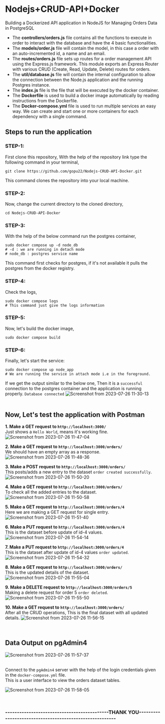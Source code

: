 # Nodejs+CRUD-API+Docker
Building a Dockerized API application in NodeJS for Managing Orders Data in PostgreSQL

* The <B>controllers/orders.js</B> file contains all the functions to execute in order to interact with the database and have the 4 basic functionalities.
* The <B>models/order.js</B> file will contain the model, in this case a order with an auto-incremented id, a name and an email.
* The <B>routes/orders.js</B> file sets up routes for a order management API using the Express.js framework. This module exports an Express Router with various CRUD (Create, Read, Update, Delete) routes for orders.
* The <B>util/database.js</B> file will contain the internal configuration to allow the connection between the Node.js application and the running Postgres instance.
* The <B>index.js</B> file is the file that will be executed by the docker container.
* The <B>Dockerfile</B> is used to build a docker image automatically by reading instructions from the Dockerfile.
* The <B>Docker-compose.yml</B> file is used to run multiple services an easy way. We can create and start one or more containers for each dependency with a single command.


## Steps to run the application

### STEP-1:
First clone this repository, With the help of the repository link type the following command in your terminal,
  ```shell
  git clone https://github.com/gopu22/Nodejs-CRUD-API-Docker.git
  ```
This command clones the repository into your local machine.<br>

### STEP-2:
Now, change the current directory to the cloned directory,
  ```shell
  cd Nodejs-CRUD-API-Docker
  ```

### STEP-3:
With the help of the below command run the postgres container,
  ```shell
  sudo docker compose up -d node_db
  # -d : we are running in detach mode
  # node_db : postgres service name
  ```
  This command first checks for postgres, if it's not available it pulls the postgres from the docker registry.

### STEP-4:
Check the logs,
  ```shell
  sudo docker compose logs
  # This command just give the logs information
  ```

### STEP-5:
Now, let's build the docker image,
  ```shell
  sudo docker compose build
  ```

### STEP-6:
Finally, let's start the service:
  ```shell
  sudo docker compose up node_app
  # We are running the service in attach mode i.e in the foreground.
  ```

If we get the output similar to the below one, Then it is a `successful` connection to the postgres container and the application is running properly.
`Database connected`
![Screenshot from 2023-07-26 11-30-13](https://github.com/gopu22/Nodejs-CRUD-API-Docker/assets/69630416/4567ccf1-25cf-4c6c-b018-7639d99ae9e2)
<br>
<br>

## Now, Let's test the application with Postman

**1. Make a GET request to `http://localhost:3000/`**
<br>Just shows a `Hello World`, means it's working fine.
![Screenshot from 2023-07-26 11-47-04](https://github.com/gopu22/Nodejs-CRUD-API-Docker/assets/69630416/642dc98a-109b-494c-ba08-2deadc043110)

**2. Make a GET request to `http://localhost:3000/orders/`**
<br>We should have an empty array as a response.
![Screenshot from 2023-07-26 11-48-36](https://github.com/gopu22/Nodejs-CRUD-API-Docker/assets/69630416/cbc3f848-5a17-4268-8141-3c7cda9420dc)

**3. Make a POST request to `http://localhost:3000/orders/`**
<br>This posts/adds a new entry to the dataset `order created successfully`.
![Screenshot from 2023-07-26 11-50-20](https://github.com/gopu22/Nodejs-CRUD-API-Docker/assets/69630416/3b652732-8e36-4029-983b-a0c919827944)

**4. Make a GET request to `http://localhost:3000/orders/`**
<br>To check all the added entries to the dataset.
![Screenshot from 2023-07-26 11-50-58](https://github.com/gopu22/Nodejs-CRUD-API-Docker/assets/69630416/12cd2861-db4f-4731-8bcf-6353765545a0)

**5. Make a GET request to `http://localhost:3000/orders/4`**
<br>Here we are making a GET request for single entry.
![Screenshot from 2023-07-26 11-51-40](https://github.com/gopu22/Nodejs-CRUD-API-Docker/assets/69630416/95e6ee9c-5899-4dd3-a737-d0225ed61142)

**6. Make a PUT request to `http://localhost:3000/orders/4`**
<br>This is the dataset before update of id-4 values.
![Screenshot from 2023-07-26 11-54-14](https://github.com/gopu22/Nodejs-CRUD-API-Docker/assets/69630416/41d6da1e-9d0f-4f59-842d-5658f8e45bcd)

**7. Make a PUT request to `http://localhost:3000/orders/4`**
<br>This is the dataset after update of id-4 values `order updated`.
![Screenshot from 2023-07-26 11-54-32](https://github.com/gopu22/Nodejs-CRUD-API-Docker/assets/69630416/1d11342c-8bdb-4e22-aa13-5c3213edaef4)

**8. Make a GET request to `http://localhost:3000/orders/`**
<br>This is the updated details of the dataset.
![Screenshot from 2023-07-26 11-55-04](https://github.com/gopu22/Nodejs-CRUD-API-Docker/assets/69630416/d8ff60bb-28d7-4286-8b07-80c0e69bb63b)

**9. Make a DELETE request to `http://localhost:3000/orders/5`**
<br>Making a delete request for order 5 `order deleted`.
![Screenshot from 2023-07-26 11-55-50](https://github.com/gopu22/Nodejs-CRUD-API-Docker/assets/69630416/7e8fb805-2386-4d7b-b127-3322781b1049)

**10. Make a GET request to `http://localhost:3000/orders/`**
<br>After all the CRUD operations, This is the final dataset with all updated details.
![Screenshot from 2023-07-26 11-56-15](https://github.com/gopu22/Nodejs-CRUD-API-Docker/assets/69630416/6c9a4d5f-b62f-4f77-94cd-33e34494a23a)

<br>

## Data Output on pgAdmin4

![Screenshot from 2023-07-26 11-57-37](https://github.com/gopu22/Nodejs-CRUD-API-Docker/assets/69630416/2d2256aa-b5fe-433c-9002-481e50a1bebf)

<br>Connect to the `pgAdmin4` server with the help of the login credentials given in the `docker-compose.yml` file.
<br>This is a user interface to view the orders dataset tables.

![Screenshot from 2023-07-26 11-58-05](https://github.com/gopu22/Nodejs-CRUD-API-Docker/assets/69630416/175ebf1d-c70e-4b2c-9dd3-65ffd40268dc)

<br>

### --------------------------------------------THANK YOU--------------------------------------------------------

